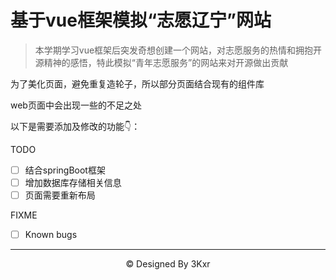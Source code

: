 # 基于vue框架模拟“志愿辽宁”网站

> 本学期学习vue框架后突发奇想创建一个网站，对志愿服务的热情和拥抱开源精神的感悟，特此模拟“青年志愿服务”的网站来对开源做出贡献

为了美化页面，避免重复造轮子，所以部分页面结合现有的组件库

web页面中会出现一些的不足之处

以下是需要添加及修改的功能👇：

TODO

- [ ] 结合springBoot框架
- [ ] 增加数据库存储相关信息
- [ ] 页面需要重新布局

FIXME

- [ ] Known bugs
<hr>
<footer style="text-align:center">&copy Designed By 3Kxr</footer>
